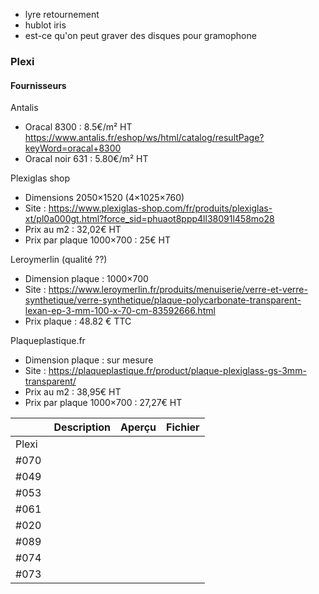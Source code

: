 - lyre retournement
- hublot iris
- est-ce qu'on peut graver des disques pour gramophone



### Plexi


#### Fournisseurs



Antalis

- Oracal 8300 : 8.5€/m² HT
https://www.antalis.fr/eshop/ws/html/catalog/resultPage?keyWord=oracal+8300
- Oracal noir 631 : 5.80€/m² HT

Plexiglas shop

- Dimensions 2050×1520 (4×1025×760)
- Site : https://www.plexiglas-shop.com/fr/produits/plexiglas-xt/pl0a000gt.html?force_sid=phuaot8ppp4ll38091l458mo28
- Prix au m2 : 32,02€ HT
- Prix par plaque 1000×700 : 25€ HT

Leroymerlin (qualité ??)

- Dimension plaque : 1000×700 
- Site : https://www.leroymerlin.fr/produits/menuiserie/verre-et-verre-synthetique/verre-synthetique/plaque-polycarbonate-transparent-lexan-ep-3-mm-100-x-70-cm-83592666.html
- Prix plaque : 48.82 € TTC

Plaqueplastique.fr

- Dimension plaque : sur mesure
- Site : https://plaqueplastique.fr/product/plaque-plexiglass-gs-3mm-transparent/
- Prix au m2 : 38,95€ HT
- Prix par plaque 1000×700 : 27,27€ HT



|       | Description | Aperçu | Fichier |
|-------|-------------|--------|---------|
| Plexi |             |        |         |
| #070  |
| #049  |
| #053  |
| #061  |
| #020  |
| #089  |
| #074  |
| #073  |
